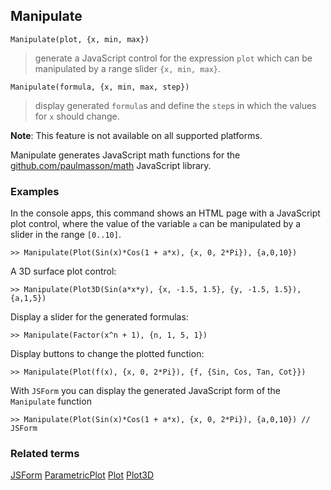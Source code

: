 ## Manipulate

```
Manipulate(plot, {x, min, max})  
```

> generate a JavaScript control for the expression `plot` which can be manipulated by a range slider `{x, min, max}`.


```
Manipulate(formula, {x, min, max, step})  
```

> display generated `formula`s and define the `step`s in which the values for `x` should change.
	 
**Note**: This feature is not available on all supported platforms.

Manipulate generates JavaScript math functions for the [github.com/paulmasson/math](https://github.com/paulmasson/math) JavaScript library. 

### Examples

In the console apps, this command shows an HTML page with a JavaScript plot control, 
where the value of the variable `a` can be manipulated by a slider in the range `[0..10]`.
 
```
>> Manipulate(Plot(Sin(x)*Cos(1 + a*x), {x, 0, 2*Pi}), {a,0,10}) 
```

A 3D surface plot control:

```
>> Manipulate(Plot3D(Sin(a*x*y), {x, -1.5, 1.5}, {y, -1.5, 1.5}), {a,1,5})
```

Display a slider for the generated formulas:

```
>> Manipulate(Factor(x^n + 1), {n, 1, 5, 1})
```

Display buttons to change the plotted function:

```
>> Manipulate(Plot(f(x), {x, 0, 2*Pi}), {f, {Sin, Cos, Tan, Cot}})
```

With `JSForm` you can display the generated JavaScript form of the `Manipulate` function

```
>> Manipulate(Plot(Sin(x)*Cos(1 + a*x), {x, 0, 2*Pi}), {a,0,10}) // JSForm
```

### Related terms 
[JSForm](JSForm.md) [ParametricPlot](ParametricPlot.md) [Plot](Plot.md) [Plot3D](Plot3D.md)